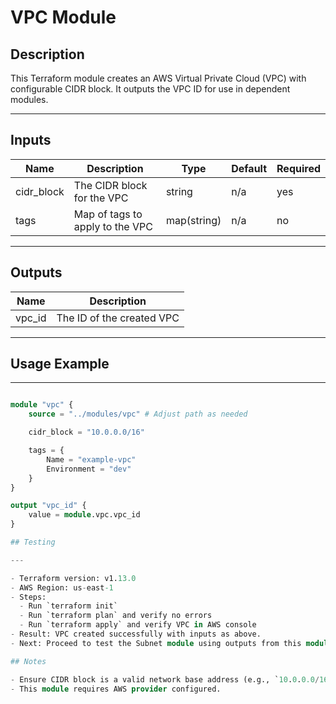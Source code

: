 # VPC Module

## Description

This Terraform module creates an AWS Virtual Private Cloud (VPC) with configurable CIDR block. It outputs the VPC ID for use in dependent modules.

---

## Inputs

| Name       | Description                     | Type        | Default | Required |
| ---------- | ------------------------------- | ----------- | ------- | -------- |
| cidr_block | The CIDR block for the VPC      | string      | n/a     | yes      |
| tags       | Map of tags to apply to the VPC | map(string) | n/a     | no       |

---

## Outputs

| Name   | Description               |
| ------ | ------------------------- |
| vpc_id | The ID of the created VPC |

---

## Usage Example

---

```terraform

module "vpc" {
    source = "../modules/vpc" # Adjust path as needed

    cidr_block = "10.0.0.0/16"

    tags = {
        Name = "example-vpc"
        Environment = "dev"
    }
}

output "vpc_id" {
    value = module.vpc.vpc_id
}

## Testing

---

- Terraform version: v1.13.0
- AWS Region: us-east-1
- Steps:
  - Run `terraform init`
  - Run `terraform plan` and verify no errors
  - Run `terraform apply` and verify VPC in AWS console
- Result: VPC created successfully with inputs as above.
- Next: Proceed to test the Subnet module using outputs from this module.

## Notes

- Ensure CIDR block is a valid network base address (e.g., `10.0.0.0/16`).
- This module requires AWS provider configured.

```
